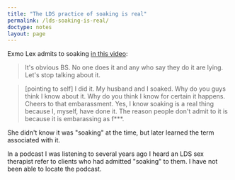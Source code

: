 ```yaml
---
title: "The LDS practice of soaking is real"
permalink: /lds-soaking-is-real/
doctype: notes
layout: page
---
```


Exmo Lex admits to soaking [in this video](https://www.youtube.com/watch?v=d0rsI9W9BsE&t=293s):

> It's obvious BS. No one does it and any who say they do it are lying.  Let's stop talking about it. 

> [pointing to self] I did it.  My husband and I soaked.  Why do you guys think I know about it.
> Why do you think I know for certain it happens.  Cheers to that
> embarassment. Yes, I know soaking is a real thing because I, myself, have
> done it.  The reason people don't admit to it is because it is embarassing
> as f\*\*\*.

She didn't know it was "soaking" at the time, but later learned the term
associated with it.

In a podcast I was listening to several years ago I heard an LDS sex therapist
refer to clients who had admitted "soaking" to them. I have not been able to
locate the podcast.
